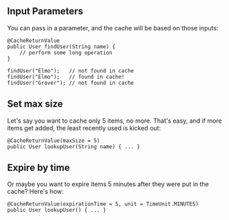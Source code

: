 ## Input Parameters ##
You can pass in a parameter, and the cache will be based on those inputs:
```
@CacheReturnValue
public User findUser(String name) {
    // perform some long operation
}
```
```
findUser("Elmo");   // not found in cache
findUser("Elmo");   // found in cache!
findUser("Grover"); // not found in cache
```

## Set max size ##
Let's say you want to cache only 5 items, no more. That's easy, and if more items get added, the least recently used is kicked out:
```
@CacheReturnValue(maxSize = 5)
public User lookupUser(String name) { ... }
```

## Expire by time ##
Or maybe you want to expire items 5 minutes after they were put in the cache? Here's how:
```
@CacheReturnValue(expirationTime = 5, unit = TimeUnit.MINUTES)
public User lookupUser() { ... }
```